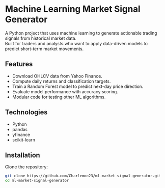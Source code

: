 # Machine Learning Market Signal Generator

A Python project that uses machine learning to generate actionable trading signals from historical market data.  
Built for traders and analysts who want to apply data-driven models to predict short-term market movements.

## Features
- Download OHLCV data from Yahoo Finance.
- Compute daily returns and classification targets.
- Train a Random Forest model to predict next-day price direction.
- Evaluate model performance with accuracy scoring.
- Modular code for testing other ML algorithms.

## Technologies
- Python
- pandas
- yfinance
- scikit-learn

## Installation
Clone the repository:
```bash
git clone https://github.com/Charlemon23/ml-market-signal-generator.git
cd ml-market-signal-generator